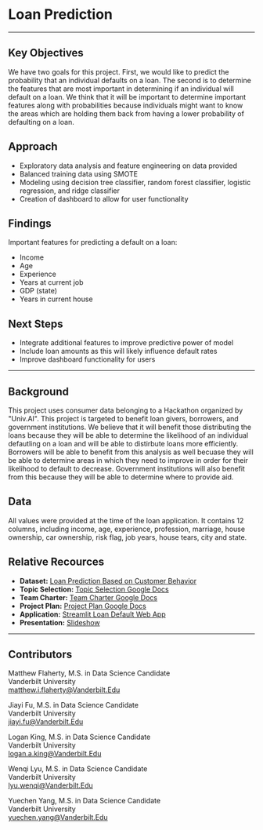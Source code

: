 # Loan Prediction
---
## Key Objectives
We have two goals for this project. First, we would like to predict the probability that an individual defaults on a loan. The second is to determine the features that are most important in determining if an individual will default on a loan. We think that it will be important to determine important features along with probabilities because individuals might want to know the areas which are holding them back from having a lower probability of defaulting on a loan.

## Approach
* Exploratory data analysis and feature engineering on data provided
* Balanced training data using SMOTE
* Modeling using decision tree classifier, random forest classifier, logistic regression, and ridge classifier
* Creation of dashboard to allow for user functionality

## Findings
Important features for predicting a default on a loan:
* Income
* Age
* Experience
* Years at current job
* GDP (state)
* Years in current house

## Next Steps
* Integrate additional features to improve predictive power of model
* Include loan amounts as this will likely influence default rates
* Improve dashboard functionality for users
---
## Background
This project uses consumer data belonging to a Hackathon organized by "Univ.AI". This project is targeted to benefit loan givers, borrowers, and government institutions. We believe that it will benefit those distributing the loans because they will be able to determine the likelihood of an individual defautling on a loan and will be able to distirbute loans more efficiently. Borrowers will be able to benefit from this analysis as well becuase they will be able to determine areas in which they need to improve in order for their likelihood to default to decrease. Government institutions will also benefit from this because they will be able to determine where to provide aid.

## Data
All values were provided at the time of the loan application. It contains 12 columns, including income, age, experience, profession, marriage, house ownership, car ownership, risk flag, job years, house tears, city and state. 

## Relative Recources
* **Dataset:** [Loan Prediction Based on Customer Behavior](https://www.kaggle.com/subhamjain/loan-prediction-based-on-customer-behavior?select=Training+Data.csv)
* **Topic Selection:** [Topic Selection Google Docs](https://docs.google.com/document/d/19xLIllcyRP5w9erRgP2w27jL7wbaO581z5OsHeHq9GI/edit)
* **Team Charter:** [Team Charter Google Docs](https://docs.google.com/document/d/1Kb17YtmSjuI7ESMgf-fG6SVkB027VWkTum1VQCMPtMo/edit)
* **Project Plan:** [Project Plan Google Docs](https://docs.google.com/document/d/1jOURIGWK7Eu6EH9hPWfGwKOmz_ZKquQbvK2M-ODjXpg/edit)
* **Application:** [Streamlit Loan Default Web App](https://share.streamlit.io/mattflaherty97/case-2-team-3/main/app.py)
* **Presentation:** [Slideshow](https://docs.google.com/presentation/d/19141gmb6tx4gKJis2-VZAPTrDiECTHeAuwADPThrxuA/edit#slide=id.gfc271f9619_0_2254)
---
## Contributors
Matthew Flaherty, M.S. in Data Science Candidate  
Vanderbilt University  
matthew.i.flaherty@Vanderbilt.Edu

Jiayi Fu, M.S. in Data Science Candidate  
Vanderbilt University  
jiayi.fu@Vanderbilt.Edu 

Logan King, M.S. in Data Science Candidate  
Vanderbilt University  
logan.a.king@Vanderbilt.Edu  
  
Wenqi Lyu, M.S. in Data Science Candidate  
Vanderbilt University  
lyu.wenqi@Vanderbilt.Edu  
  
Yuechen Yang, M.S. in Data Science Candidate  
Vanderbilt University  
yuechen.yang@Vanderbilt.Edu
